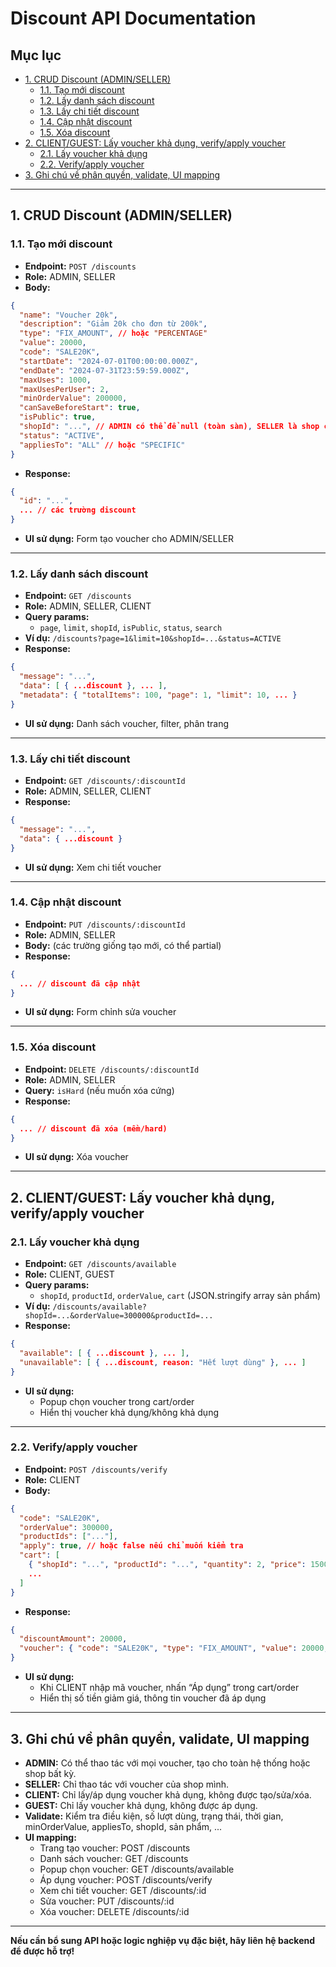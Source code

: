 # Discount API Documentation

## Mục lục
- [1. CRUD Discount (ADMIN/SELLER)](#crud-discount-adminseller)
  - [1.1. Tạo mới discount](#tạo-mới-discount)
  - [1.2. Lấy danh sách discount](#lấy-danh-sách-discount)
  - [1.3. Lấy chi tiết discount](#lấy-chi-tiết-discount)
  - [1.4. Cập nhật discount](#cập-nhật-discount)
  - [1.5. Xóa discount](#xóa-discount)
- [2. CLIENT/GUEST: Lấy voucher khả dụng, verify/apply voucher](#clientguest-lấy-voucher-khả-dụng-verifyapply-voucher)
  - [2.1. Lấy voucher khả dụng](#lấy-voucher-khả-dụng)
  - [2.2. Verify/apply voucher](#verifyapply-voucher)
- [3. Ghi chú về phân quyền, validate, UI mapping](#ghi-chú-về-phân-quyền-validate-ui-mapping)

---

## 1. CRUD Discount (ADMIN/SELLER)

### 1.1. Tạo mới discount
- **Endpoint:** `POST /discounts`
- **Role:** ADMIN, SELLER
- **Body:**
```json
{
  "name": "Voucher 20k",
  "description": "Giảm 20k cho đơn từ 200k",
  "type": "FIX_AMOUNT", // hoặc "PERCENTAGE"
  "value": 20000,
  "code": "SALE20K",
  "startDate": "2024-07-01T00:00:00.000Z",
  "endDate": "2024-07-31T23:59:59.000Z",
  "maxUses": 1000,
  "maxUsesPerUser": 2,
  "minOrderValue": 200000,
  "canSaveBeforeStart": true,
  "isPublic": true,
  "shopId": "...", // ADMIN có thể để null (toàn sàn), SELLER là shop của mình
  "status": "ACTIVE",
  "appliesTo": "ALL" // hoặc "SPECIFIC"
}
```
- **Response:**
```json
{
  "id": "...",
  ... // các trường discount
}
```
- **UI sử dụng:** Form tạo voucher cho ADMIN/SELLER

---

### 1.2. Lấy danh sách discount
- **Endpoint:** `GET /discounts`
- **Role:** ADMIN, SELLER, CLIENT
- **Query params:**
  - `page`, `limit`, `shopId`, `isPublic`, `status`, `search`
- **Ví dụ:** `/discounts?page=1&limit=10&shopId=...&status=ACTIVE`
- **Response:**
```json
{
  "message": "...",
  "data": [ { ...discount }, ... ],
  "metadata": { "totalItems": 100, "page": 1, "limit": 10, ... }
}
```
- **UI sử dụng:** Danh sách voucher, filter, phân trang

---

### 1.3. Lấy chi tiết discount
- **Endpoint:** `GET /discounts/:discountId`
- **Role:** ADMIN, SELLER, CLIENT
- **Response:**
```json
{
  "message": "...",
  "data": { ...discount }
}
```
- **UI sử dụng:** Xem chi tiết voucher

---

### 1.4. Cập nhật discount
- **Endpoint:** `PUT /discounts/:discountId`
- **Role:** ADMIN, SELLER
- **Body:** (các trường giống tạo mới, có thể partial)
- **Response:**
```json
{
  ... // discount đã cập nhật
}
```
- **UI sử dụng:** Form chỉnh sửa voucher

---

### 1.5. Xóa discount
- **Endpoint:** `DELETE /discounts/:discountId`
- **Role:** ADMIN, SELLER
- **Query:** `isHard` (nếu muốn xóa cứng)
- **Response:**
```json
{
  ... // discount đã xóa (mềm/hard)
}
```
- **UI sử dụng:** Xóa voucher

---

## 2. CLIENT/GUEST: Lấy voucher khả dụng, verify/apply voucher

### 2.1. Lấy voucher khả dụng
- **Endpoint:** `GET /discounts/available`
- **Role:** CLIENT, GUEST
- **Query params:**
  - `shopId`, `productId`, `orderValue`, `cart` (JSON.stringify array sản phẩm)
- **Ví dụ:** `/discounts/available?shopId=...&orderValue=300000&productId=...`
- **Response:**
```json
{
  "available": [ { ...discount }, ... ],
  "unavailable": [ { ...discount, reason: "Hết lượt dùng" }, ... ]
}
```
- **UI sử dụng:**
  - Popup chọn voucher trong cart/order
  - Hiển thị voucher khả dụng/không khả dụng

---

### 2.2. Verify/apply voucher
- **Endpoint:** `POST /discounts/verify`
- **Role:** CLIENT
- **Body:**
```json
{
  "code": "SALE20K",
  "orderValue": 300000,
  "productIds": ["..."],
  "apply": true, // hoặc false nếu chỉ muốn kiểm tra
  "cart": [
    { "shopId": "...", "productId": "...", "quantity": 2, "price": 150000 },
    ...
  ]
}
```
- **Response:**
```json
{
  "discountAmount": 20000,
  "voucher": { "code": "SALE20K", "type": "FIX_AMOUNT", "value": 20000, ... }
}
```
- **UI sử dụng:**
  - Khi CLIENT nhập mã voucher, nhấn “Áp dụng” trong cart/order
  - Hiển thị số tiền giảm giá, thông tin voucher đã áp dụng

---

## 3. Ghi chú về phân quyền, validate, UI mapping
- **ADMIN:** Có thể thao tác với mọi voucher, tạo cho toàn hệ thống hoặc shop bất kỳ.
- **SELLER:** Chỉ thao tác với voucher của shop mình.
- **CLIENT:** Chỉ lấy/áp dụng voucher khả dụng, không được tạo/sửa/xóa.
- **GUEST:** Chỉ lấy voucher khả dụng, không được áp dụng.
- **Validate:** Kiểm tra điều kiện, số lượt dùng, trạng thái, thời gian, minOrderValue, appliesTo, shopId, sản phẩm, ...
- **UI mapping:**
  - Trang tạo voucher: POST /discounts
  - Danh sách voucher: GET /discounts
  - Popup chọn voucher: GET /discounts/available
  - Áp dụng voucher: POST /discounts/verify
  - Xem chi tiết voucher: GET /discounts/:id
  - Sửa voucher: PUT /discounts/:id
  - Xóa voucher: DELETE /discounts/:id

---

**Nếu cần bổ sung API hoặc logic nghiệp vụ đặc biệt, hãy liên hệ backend để được hỗ trợ!**
